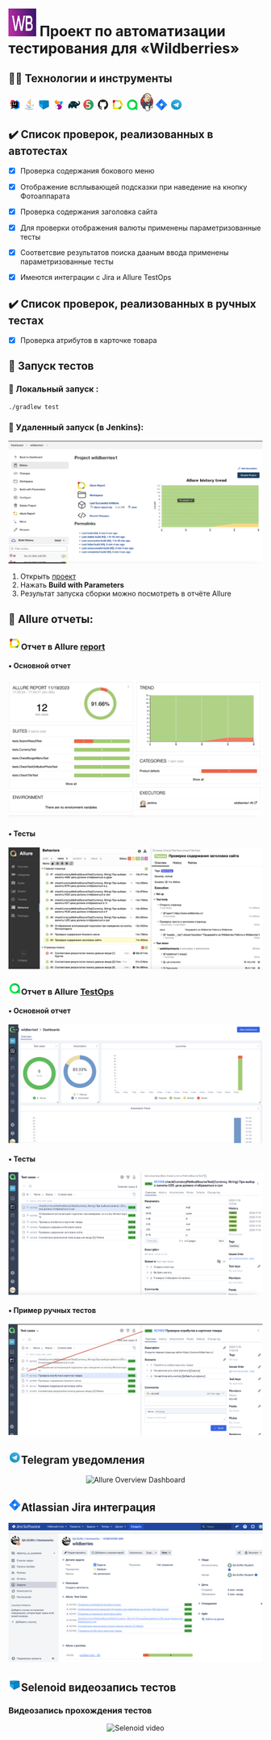 
# <a href="https://www.wildberries.ru/"><img src="images/logo.png" width="55" height="55"/></a> Проект по автоматизации тестирования для «Wildberries»

## :technologist: Технологии и инструменты

<p  align="center">

<a href="https://www.jetbrains.com/idea/"><img width="5%" title="IntelliJ IDEA" src="media/logo/Idea.svg"></a>
<a href="https://www.java.com/"><img width="5%" title="Java" src="media/logo/Java.svg"></a>
<a href="https://selenoid.autotests.cloud/"><img width="5%" title="Selenoid" src="media/logo/Selenoid.svg"></a>
<a href="https://selenide.org/"><img width="5%" title="Selenide" src="media/logo/Selenide.svg"></a>
<a href="https://gradle.org/"><img width="5%" title="Gradle" src="media/logo/Gradle.svg"></a>
<a href="https://junit.org/junit5/"><img width="5%" title="Junit5" src="media/logo/Junit5.svg"></a>
<a href="https://github.com/"><img width="5%" title="GitHub" src="media/logo/GitHub.svg"></a>
<a href="https://allurereport.org/"><img width="5%" title="Allure Report" src="media/logo/Allure.svg"></a>
<a href="https://qameta.io/"><img width="5%" title="Allure TestOps" src="media/logo/Allure_TO.svg"></a>
<a href="https://www.jenkins.io/"><img width="5%" title="Jenkins" src="media/logo/Jenkins_logo.svg"></a>
<a href="https://www.atlassian.com/ru/software/jira"><img width="5%" title="Jira" src="media/logo/Jira.svg"></a>
<a href="https://web.telegram.org/"><img width="5%" title="Telegram" src="media/logo/Telegram.svg"></a>
</p>


## :heavy_check_mark: Список проверок, реализованных в автотестах

- [x] Проверка содержания бокового меню
- [x] Отображение всплывающей подсказки при наведение на кнопку Фотоаппарата
- [x] Проверка содержания заголовка сайта
- [x] Для проверки отображения валюты применены параметризованные тесты
- [x] Соответсвие результатов поиска дааным ввода применены параметризованные тесты
- [x] Имеются интеграции с Jira и Allure TestOps



## :heavy_check_mark: Список проверок, реализованных в ручных тестах

- [x] Проверка атрибутов в карточке товара


## :rocket: Запуск тестов

###  :rocket: Локальный запуск :
```bash
./gradlew test
```

###  :rocket: Удаленный запуск (в Jenkins):
<p align="center">
<img title="Jenkins" src="media/video/Jenkins.jpg">
</p>

1. Открыть <a target="_blank" href="https://jenkins.autotests.cloud/job/wildberries1/">проект</a>
2. Нажать **Build with Parameters**
3. Результат запуска сборки можно посмотреть в отчёте Allure

## :triangular_flag_on_post: Allure отчеты:

### <img src="media/logo/Allure.svg" width="25" height="25"  alt="Allure"/>Отчет в Allure</a> <a target="_blank" href="https://jenkins.autotests.cloud/job/wildberries1/5/allure/"> report</a>

#### :black_small_square: Основной отчет
<p align="center">
<img title="Allure Report Dashboards" src="media/video/othetAllure.jpg">
</p>

#### :black_small_square: Тесты
<p align="center">
<img title="Allure Report Tests" src="images/testForAllure.png">
</p>

### <img src="media/logo/Allure_TO.svg" width="25" height="25"  alt="Allure TestOps"/>Отчет в Allure</a> <a target="_blank" href="https://allure.autotests.cloud/project/3815/dashboards"> TestOps</a>

#### :black_small_square: Основной отчет
<p align="center">
<img title="Allure TestOps Dashboards" src="images/testOpsOrhet.png">
</p>

#### :black_small_square: Тесты
<p align="center">
<img title="Allure TestOps Tests" src="images/testsForTestOp.png">
</p>


#### :black_small_square: Пример ручных тестов
<p align="center">
  <img title="Allure TestOps manual tests" src="images/forManual.png">
</p>

## <img src="media/logo/Telegram.svg" width="25" height="25"  alt="Telegram"/>Telegram уведомления</a>

<p align="center">
<img title="Allure Overview Dashboard" src="mimages/telegram.png">
</p>

## <img src="media/logo/Jira.svg" width="25" height="25" alt="Jira"/>Atlassian Jira интеграция</a>
<p align="center">
  <img title="Allure TestOps overview" src="images/jira.png">
</p>

##  <img src="media/logo/Selenoid.svg" width="25" height="25" alt="Selenoid"/>Selenoid видеозапись тестов</a>
### Видеозапись прохождения тестов

<p align="center">

  <img title="Selenoid video" src="images/c38c13b0e38b770d29d7c4a3db1aea5a.gif">

</p>
